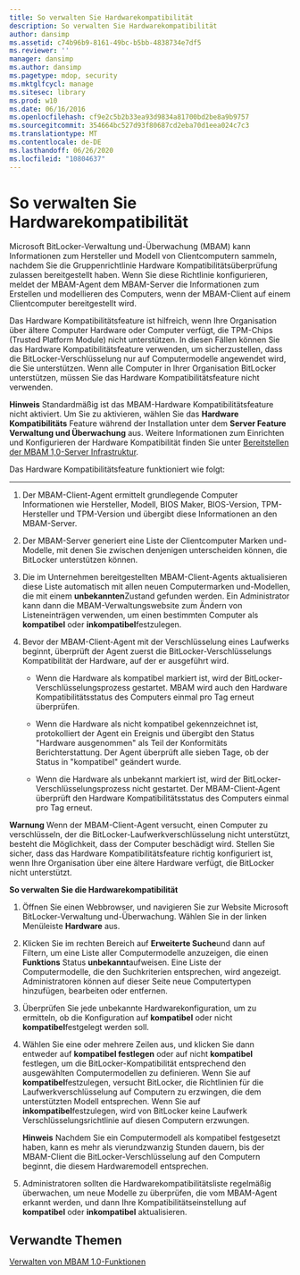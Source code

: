 ```yaml
---
title: So verwalten Sie Hardwarekompatibilität
description: So verwalten Sie Hardwarekompatibilität
author: dansimp
ms.assetid: c74b96b9-8161-49bc-b5bb-4838734e7df5
ms.reviewer: ''
manager: dansimp
ms.author: dansimp
ms.pagetype: mdop, security
ms.mktglfcycl: manage
ms.sitesec: library
ms.prod: w10
ms.date: 06/16/2016
ms.openlocfilehash: cf9e2c5b2b33ea93d9834a81700bd2be8a9b9757
ms.sourcegitcommit: 354664bc527d93f80687cd2eba70d1eea024c7c3
ms.translationtype: MT
ms.contentlocale: de-DE
ms.lasthandoff: 06/26/2020
ms.locfileid: "10804637"
---
```

# So verwalten Sie Hardwarekompatibilität


Microsoft BitLocker-Verwaltung und-Überwachung (MBAM) kann Informationen zum Hersteller und Modell von Clientcomputern sammeln, nachdem Sie die Gruppenrichtlinie Hardware Kompatibilitätsüberprüfung zulassen bereitgestellt haben. Wenn Sie diese Richtlinie konfigurieren, meldet der MBAM-Agent dem MBAM-Server die Informationen zum Erstellen und modellieren des Computers, wenn der MBAM-Client auf einem Clientcomputer bereitgestellt wird.

Das Hardware Kompatibilitätsfeature ist hilfreich, wenn Ihre Organisation über ältere Computer Hardware oder Computer verfügt, die TPM-Chips (Trusted Platform Module) nicht unterstützen. In diesen Fällen können Sie das Hardware Kompatibilitätsfeature verwenden, um sicherzustellen, dass die BitLocker-Verschlüsselung nur auf Computermodelle angewendet wird, die Sie unterstützen. Wenn alle Computer in Ihrer Organisation BitLocker unterstützen, müssen Sie das Hardware Kompatibilitätsfeature nicht verwenden.

**Hinweis**  Standardmäßig ist das MBAM-Hardware Kompatibilitätsfeature nicht aktiviert. Um Sie zu aktivieren, wählen Sie das **Hardware Kompatibilitäts** Feature während der Installation unter dem **Server Feature Verwaltung und Überwachung** aus. Weitere Informationen zum Einrichten und Konfigurieren der Hardware Kompatibilität finden Sie unter [Bereitstellen der MBAM 1,0-Server Infrastruktur](deploying-the-mbam-10-server-infrastructure.md).

 

Das Hardware Kompatibilitätsfeature funktioniert wie folgt:

****

1.  Der MBAM-Client-Agent ermittelt grundlegende Computer Informationen wie Hersteller, Modell, BIOS Maker, BIOS-Version, TPM-Hersteller und TPM-Version und übergibt diese Informationen an den MBAM-Server.

2.  Der MBAM-Server generiert eine Liste der Clientcomputer Marken und-Modelle, mit denen Sie zwischen denjenigen unterscheiden können, die BitLocker unterstützen können.

3.  Die im Unternehmen bereitgestellten MBAM-Client-Agents aktualisieren diese Liste automatisch mit allen neuen Computermarken und-Modellen, die mit einem **unbekannten**Zustand gefunden werden. Ein Administrator kann dann die MBAM-Verwaltungswebsite zum Ändern von Listeneinträgen verwenden, um einen bestimmten Computer als **kompatibel** oder **inkompatibel**festzulegen.

4.  Bevor der MBAM-Client-Agent mit der Verschlüsselung eines Laufwerks beginnt, überprüft der Agent zuerst die BitLocker-Verschlüsselungs Kompatibilität der Hardware, auf der er ausgeführt wird.

    -   Wenn die Hardware als kompatibel markiert ist, wird der BitLocker-Verschlüsselungsprozess gestartet. MBAM wird auch den Hardware Kompatibilitätsstatus des Computers einmal pro Tag erneut überprüfen.

    -   Wenn die Hardware als nicht kompatibel gekennzeichnet ist, protokolliert der Agent ein Ereignis und übergibt den Status "Hardware ausgenommen" als Teil der Konformitäts Berichterstattung. Der Agent überprüft alle sieben Tage, ob der Status in "kompatibel" geändert wurde.

    -   Wenn die Hardware als unbekannt markiert ist, wird der BitLocker-Verschlüsselungsprozess nicht gestartet. Der MBAM-Client-Agent überprüft den Hardware Kompatibilitätsstatus des Computers einmal pro Tag erneut.

**Warnung**  Wenn der MBAM-Client-Agent versucht, einen Computer zu verschlüsseln, der die BitLocker-Laufwerkverschlüsselung nicht unterstützt, besteht die Möglichkeit, dass der Computer beschädigt wird. Stellen Sie sicher, dass das Hardware Kompatibilitätsfeature richtig konfiguriert ist, wenn Ihre Organisation über eine ältere Hardware verfügt, die BitLocker nicht unterstützt.

 

**So verwalten Sie die Hardwarekompatibilität**

1.  Öffnen Sie einen Webbrowser, und navigieren Sie zur Website Microsoft BitLocker-Verwaltung und-Überwachung. Wählen Sie in der linken Menüleiste **Hardware** aus.

2.  Klicken Sie im rechten Bereich auf **Erweiterte Suche**und dann auf Filtern, um eine Liste aller Computermodelle anzuzeigen, die einen **Funktions** Status **unbekannt**aufweisen. Eine Liste der Computermodelle, die den Suchkriterien entsprechen, wird angezeigt. Administratoren können auf dieser Seite neue Computertypen hinzufügen, bearbeiten oder entfernen.

3.  Überprüfen Sie jede unbekannte Hardwarekonfiguration, um zu ermitteln, ob die Konfiguration auf **kompatibel** oder nicht **kompatibel**festgelegt werden soll.

4.  Wählen Sie eine oder mehrere Zeilen aus, und klicken Sie dann entweder auf **kompatibel festlegen** oder auf nicht **kompatibel** festlegen, um die BitLocker-Kompatibilität entsprechend den ausgewählten Computermodellen zu definieren. Wenn Sie auf **kompatibel**festzulegen, versucht BitLocker, die Richtlinien für die Laufwerkverschlüsselung auf Computern zu erzwingen, die dem unterstützten Modell entsprechen. Wenn Sie auf **inkompatibel**festzulegen, wird von BitLocker keine Laufwerk Verschlüsselungsrichtlinie auf diesen Computern erzwungen.

    **Hinweis**  Nachdem Sie ein Computermodell als kompatibel festgesetzt haben, kann es mehr als vierundzwanzig Stunden dauern, bis der MBAM-Client die BitLocker-Verschlüsselung auf den Computern beginnt, die diesem Hardwaremodell entsprechen.

     

5.  Administratoren sollten die Hardwarekompatibilitätsliste regelmäßig überwachen, um neue Modelle zu überprüfen, die vom MBAM-Agent erkannt werden, und dann Ihre Kompatibilitätseinstellung auf **kompatibel** oder **inkompatibel** aktualisieren.

## Verwandte Themen


[Verwalten von MBAM 1.0-Funktionen](administering-mbam-10-features.md)

 

 





